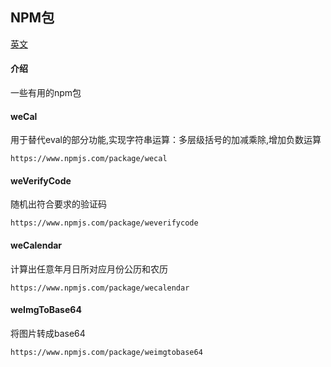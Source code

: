 ## NPM包

[英文](./README.md '英文')

#### 介绍
一些有用的npm包

#### weCal
用于替代eval的部分功能,实现字符串运算：多层级括号的加减乘除,增加负数运算
```
https://www.npmjs.com/package/wecal
```

#### weVerifyCode
随机出符合要求的验证码
```
https://www.npmjs.com/package/weverifycode
```

#### weCalendar
计算出任意年月日所对应月份公历和农历
```
https://www.npmjs.com/package/wecalendar
```

#### weImgToBase64
将图片转成base64
```
https://www.npmjs.com/package/weimgtobase64
```